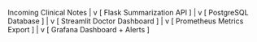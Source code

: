 Incoming Clinical Notes
       |
       v
[ Flask Summarization API ]
       |
       v
[ PostgreSQL Database ]
       |
       v
[ Streamlit Doctor Dashboard ]
       |
       v
[ Prometheus Metrics Export ]
       |
       v
[ Grafana Dashboard + Alerts ]

